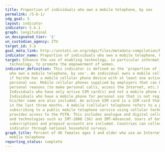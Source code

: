 ```yaml
---
title: Proportion of individuals who own a mobile telephone, by sex
permalink: /5-b-1/
sdg_goal: 5
layout: indicator
indicator: 5.b.1
graph: longitudinal
un_designated_tier: '1'
un_custodian_agency: ITU
target_id: 5.b
goal_meta_link: http://unstats.un.org/sdgs/files/metadata-compilation/Metadata-Goal-5.pdf
indicator_name: Proportion of individuals who own a mobile telephone, by sex
target: Enhance the use of enabling technology, in particular information and communications
  technology, to promote the empowerment of women.
indicator_definition: This indicator is defined as the 'proportion of individuals
  who own a mobile telephone, by sex'. An individual owns a mobile cellular phone
  if he/she has a mobile cellular phone device with at least one active SIM card for
  personal use. Mobile cellular phones supplied by employers that can be used for
  personal reasons (to make personal calls, access the Internet, etc.) are included.
  Individuals who have only active SIM card(s) and not a mobile phone device are excluded.
  Individuals who have a mobile phone for personal use that is not registered under
  his/her name are also included. An active SIM card is a SIM card that has been used
  in the last three months. A mobile (cellular) telephone refers to a portable telephone
  subscribing to a public mobile telephone service using cellular technology, which
  provides access to the PSTN. This includes analogue and digital cellular systems
  and technologies such as IMT-2000 (3G) and IMT-Advanced. Users of both postpaid
  subscriptions and prepaid accounts are included. Countries can collect data on this
  indicator through national household surveys.
graph_title: Percent of UK females ages 3 and older who use an Internet-connected
  mobile telephone
reporting_status: complete
---
```

